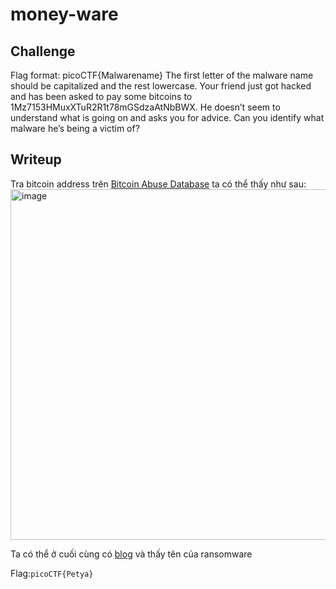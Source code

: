 # **money-ware**
## **Challenge**
Flag format: picoCTF{Malwarename}
The first letter of the malware name should be capitalized and the rest lowercase.
Your friend just got hacked and has been asked to pay some bitcoins to 1Mz7153HMuxXTuR2R1t78mGSdzaAtNbBWX. He doesn’t seem to understand what is going on and asks you for advice. Can you identify what malware he’s being a victim of?
## **Writeup**
Tra bitcoin address trên [Bitcoin Abuse Database](https://www.bitcoinabuse.com/) ta có thể thấy như sau:
<img width="561" alt="image" src="https://user-images.githubusercontent.com/42516564/228899742-37638ae0-27d9-49e5-9520-7ae8ca90819d.png">

Ta có thể ở cuối cùng có [blog](https://blog.avira.com/petya-strikes-back/) và thấy tên của ransomware

Flag:`picoCTF{Petya}`
